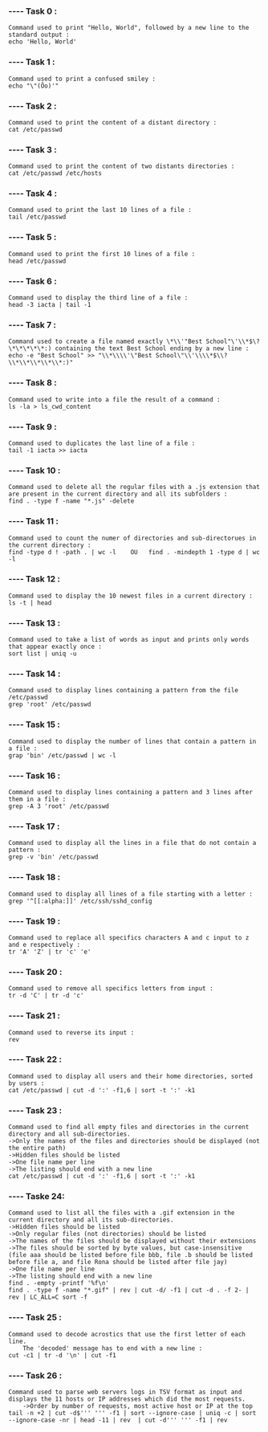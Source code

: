 ### ---- Task 0 :

	Command used to print "Hello, World", followed by a new line to the standard output :
	echo 'Hello, World'

### ---- Task 1 : 

	Command used to print a confused smiley :
	echo "\"(Ôo)'"

### ---- Task 2 :

	Command used to print the content of a distant directory :
	cat /etc/passwd

### ---- Task 3 :

	Command used to print the content of two distants directories : 
	cat /etc/passwd /etc/hosts

### ---- Task 4 :

	Command used to print the last 10 lines of a file :
	tail /etc/passwd

### ---- Task 5 :

	Command used to print the first 10 lines of a file : 
	head /etc/passwd

### ---- Task 6 :

	Command used to display the third line of a file : 
	head -3 iacta | tail -1

### ---- Task 7 :

	Command used to create a file named exactly \*\\'"Best School"\'\\*$\?\*\*\*\*\*:) containing the text Best School ending by a new line :
	echo -e "Best School" >> "\\*\\\\'\"Best School\"\\'\\\\*$\\?\\*\\*\\*\\*\\*:)"	

### ---- Task 8 : 

	Command used to write into a file the result of a command :
	ls -la > ls_cwd_content

### ---- Task 9 :

	Command used to duplicates the last line of a file : 
	tail -1 iacta >> iacta

### ---- Task 10 : 
	
	Command used to delete all the regular files with a .js extension that are present in the current directory and all its subfolders : 
	find . -type f -name "*.js" -delete

### ---- Task 11 :

	Command used to count the numer of directories and sub-directorues in the current directory :
	find -type d ! -path . | wc -l    OU   find . -mindepth 1 -type d | wc -l

### ---- Task 12 :

	Command used to display the 10 newest files in a current directory : 
	ls -t | head

### ---- Task 13 :

	Command used to take a list of words as input and prints only words that appear exactly once : 
	sort list | uniq -u

### ---- Task 14 : 

	Command used to display lines containing a pattern from the file /etc/passwd
	grep 'root' /etc/passwd

### ---- Task 15 :
 
	Command used to display the number of lines that contain a pattern in a file :
	grap 'bin' /etc/passwd | wc -l

### ---- Task 16 :

	Command used to display lines containing a pattern and 3 lines after them in a file :
	grep -A 3 'root' /etc/passwd

### ---- Task 17 : 

	Command used to display all the lines in a file that do not contain a pattern :
	grep -v 'bin' /etc/passwd

### ---- Task 18 :

	Command used to display all lines of a file starting with a letter :
	grep '^[[:alpha:]]' /etc/ssh/sshd_config

### ---- Task 19 :

	Command used to replace all specifics characters A and c input to z and e respectively :
	tr 'A' 'Z' | tr 'c' 'e'

### ---- Task 20 :

	Command used to remove all specifics letters from input :
	tr -d 'C' | tr -d 'c'

### ---- Task 21 :

	Command used to reverse its input :
	rev

### ---- Task 22 :
	
	Command used to display all users and their home directories, sorted by users :
	cat /etc/passwd | cut -d ':' -f1,6 | sort -t ':' -k1

### ---- Task 23 :

	Command used to find all empty files and directories in the current directory and all sub-directories.
	->Only the names of the files and directories should be displayed (not the entire path)
	->Hidden files should be listed
	->One file name per line
	->The listing should end with a new line
	cat /etc/passwd | cut -d ':' -f1,6 | sort -t ':' -k1

### ---- Taske 24:

	Command used to list all the files with a .gif extension in the current directory and all its sub-directories.
	->Hidden files should be listed
	->Only regular files (not directories) should be listed
	->The names of the files should be displayed without their extensions
	->The files should be sorted by byte values, but case-insensitive (file aaa should be listed before file bbb, file .b should be listed before file a, and file Rona should be listed after file jay)
	->One file name per line
	->The listing should end with a new line
	find . -empty -printf '%f\n'
	find . -type f -name "*.gif" | rev | cut -d/ -f1 | cut -d . -f 2- | rev | LC_ALL=C sort -f

### ---- Task 25 :

	Command used to decode acrostics that use the first letter of each line.
        The 'decoded' message has to end with a new line :	
	cut -c1 | tr -d '\n' | cut -f1

### ---- Task 26 :

	Command used to parse web servers logs in TSV format as input and displays the 11 hosts or IP addresses which did the most requests.
        ->Order by number of requests, most active host or IP at the top	
	tail -n +2 | cut -d$''' ''' -f1 | sort --ignore-case | uniq -c | sort --ignore-case -nr | head -11 | rev  | cut -d''' ''' -f1 | rev






